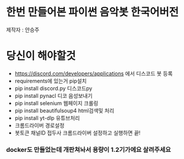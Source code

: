 # 한번 만들어본 파이썬 음악봇 한국어버전
제작자 : 안승주
# 당신이 해야할것
+ https://discord.com/developers/applications 에서 디스코드 봇 등록 
+ requirements에 있는거 pip설치
 + pip install discord.py 디스코드py
 + pip install pynacl 디코 음성보내기
 + pip install selenium 웹페이지 크롤링
 + pip install beautifulsoup4 html검색및 처리
 + pip install yt-dlp 유튜브처리
+ 크롬드라이버 경로설정
+ 봇토큰 채널ID 접두사 크롬드라이버 설정하고 실행하면 끝!



### docker도 만들었는데 개판쳐놔서 용량이 1.2기가에요 살려주세요